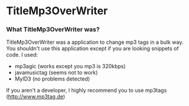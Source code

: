# __TitleMp3OverWriter__

### What TitleMp3OverWriter was?

TitleMp3OverWriter was a application to change mp3 tags in a bulk way. You shouldn't use this application except if you are looking snippets of code. I used:

* mp3agic (works except you mp3 is 320kbps)
* javamusictag (seems not to work)
* MyID3 (no problems detected)

If you aren't a developer, I highly recommend you to use mp3tags (http://www.mp3tag.de)  
